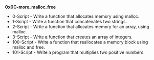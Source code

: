 **0x0C-more_malloc_free**

* 0-Script - Write a function that allocates memory using malloc.
* 1-Script - Write a function that concatenates two strings.
* 2-Script - Write a function that allocates memory for an array, using malloc.
* 3-Script - Write a function that creates an array of integers.
* 100-Script - Write a function that reallocates a memory block using malloc and free.
* 101-Script - Write a program that multiplies two positive numbers.
